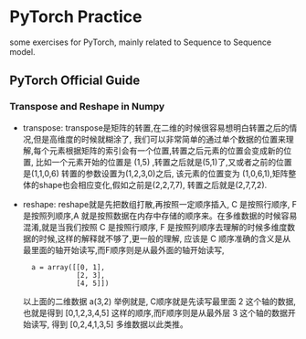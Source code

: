 # PyTorch Practice
some exercises for PyTorch, mainly related to Sequence to Sequence model.

## PyTorch Official Guide

### Transpose and Reshape in Numpy

- transpose: transpose是矩阵的转置,在二维的时候很容易想明白转置之后的情况,但是高维度的时候就糊涂了,
    我们可以非常简单的通过单个数据的位置来理解,每个元素根据矩阵的索引会有一个位置,转置之后元素的位置会变成新的位置,
    比如一个元素开始的位置是 (1,5) ,转置之后就是(5,1)了,又或者之前的位置是(1,1,0,6) 转置的参数设置为(1,2,3,0)之后,
    该元素的位置变为 (1,0,6,1),矩阵整体的shape也会相应变化,假如之前是(2,2,7,7),
    转置之后就是(2,7,7,2).

- reshape: reshape就是先把数组打散,再按照一定顺序插入, C 是按照行顺序, 
    F 是按照列顺序,A 就是按照数据在内存中存储的顺序来。在多维数据的时候容易混淆,就是当我们按照 C 是按照行顺序, 
    F 是按照列顺序去理解的时候多维度数据的时候,这样的解释就不够了,更一般的理解,
    应该是 C 顺序准确的含义是从最里面的轴开始读写,而F顺序则是从最外面的轴开始读写,
    
        a = array([[0, 1],
                   [2, 3],
                   [4, 5]])
               
    以上面的二维数据 a(3,2) 举例就是,
    C顺序就是先读写最里面 2 这个轴的数据,也就是得到 [0,1,2,3,4,5] 这样的顺序,而F顺序则是从最外层 3 这个轴的数据开始读写,
    得到 [0,2,4,1,3,5] 多维数据以此类推。

### 